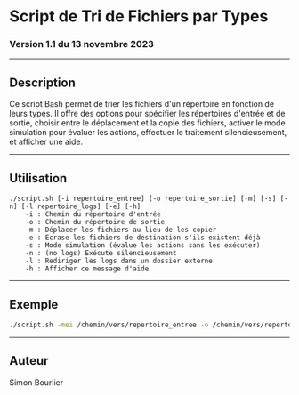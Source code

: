 # Script de Tri de Fichiers par Types
### Version 1.1 du 13 novembre 2023

---

## Description

Ce script Bash permet de trier les fichiers d'un répertoire en fonction de leurs types.
Il offre des options pour spécifier les répertoires d'entrée et de sortie, choisir entre le déplacement et la copie des fichiers,
activer le mode simulation pour évaluer les actions, effectuer le traitement silencieusement, et afficher une aide.

---

## Utilisation

```
./script.sh [-i repertoire_entree] [-o repertoire_sortie] [-m] [-s] [-n] [-l repertoire_logs] [-e] [-h]
    -i : Chemin du répertoire d'entrée
    -o : Chemin du répertoire de sortie
    -m : Déplacer les fichiers au lieu de les copier
    -e : Ecrase les fichiers de destination s'ils existent déjà
    -s : Mode simulation (évalue les actions sans les exécuter)
    -n : (no logs) Exécute silencieusement
    -l : Rediriger les logs dans un dossier externe
    -h : Afficher ce message d'aide
```

---

## Exemple

```bash
./script.sh -mei /chemin/vers/repertoire_entree -o /chemin/vers/repertoire_sortie -l ./vers/logs
```

---

## Auteur

Simon Bourlier
